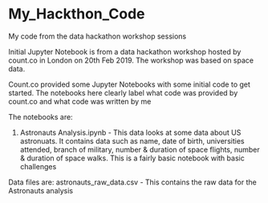 # My_Hackthon_Code
My code from the data hackathon workshop sessions

Initial Jupyter Notebook is from a data hackathon workshop hosted by count.co in London on 20th Feb 2019. The workshop was based on space data. 

Count.co provided some Jupyter Notebooks with some initial code to get started. The notebooks here clearly label what code was provided by count.co and what code was written by me

The notebooks are:
1. Astronauts Analysis.ipynb - This data looks at some data about US astronuats. It contains data such as name, date of birth, universities attended, branch of military, number & duration of space flights, number & duration of space walks. This is a fairly basic notebook with basic challenges

Data files are:
astronauts_raw_data.csv - This contains the raw data for the Astronauts analysis
